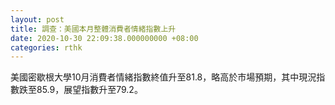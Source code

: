 ```yaml
---
layout: post
title: 調查：美國本月整體消費者情緒指數上升
date: 2020-10-30 22:09:38.000000000 +08:00
categories: rthk
---
```


美國密歇根大學10月消費者情緒指數終值升至81.8，略高於市場預期，其中現況指數跌至85.9，展望指數升至79.2。
